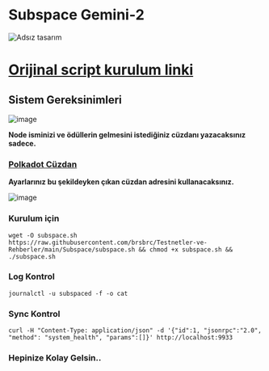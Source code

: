 # Subspace Gemini-2

![Adsız tasarım](https://user-images.githubusercontent.com/107190154/191179355-ac1b6ff1-095b-4937-8f2c-8578c0774345.gif)

# [Orijinal script kurulum linki](https://github.com/brsbrc/Testnetler-ve-Rehberler/tree/main/Subspace)

## Sistem Gereksinimleri

![image](https://user-images.githubusercontent.com/107190154/191182167-f485e355-6eef-40f6-a442-f1525b51f654.png)

**Node isminizi ve ödüllerin gelmesini istediğiniz cüzdanı yazacaksınız sadece.**

### [Polkadot Cüzdan](https://polkadot.js.org/extension/)

**Ayarlarınız bu şekildeyken çıkan cüzdan adresini kullanacaksınız.**

![image](https://user-images.githubusercontent.com/107190154/191178602-56b0d32d-52cb-4a6e-8ac7-f24a6d5b4761.png)

### Kurulum için
```
wget -O subspace.sh https://raw.githubusercontent.com/brsbrc/Testnetler-ve-Rehberler/main/Subspace/subspace.sh && chmod +x subspace.sh && ./subspace.sh
```

### Log Kontrol
```
journalctl -u subspaced -f -o cat
```
### Sync Kontrol
```
curl -H "Content-Type: application/json" -d '{"id":1, "jsonrpc":"2.0", "method": "system_health", "params":[]}' http://localhost:9933
```



### Hepinize Kolay Gelsin..

